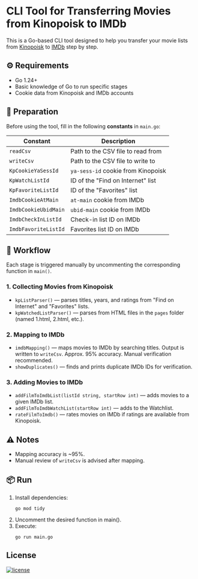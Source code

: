 # CLI Tool for Transferring Movies from Kinopoisk to IMDb

This is a Go-based CLI tool designed to help you transfer your movie lists from [Kinopoisk](https://www.kinopoisk.ru) to [IMDb](https://www.imdb.com) step by step.

## ⚙️ Requirements

- Go 1.24+
- Basic knowledge of Go to run specific stages
- Cookie data from Kinopoisk and IMDb accounts

## 📁 Preparation

Before using the tool, fill in the following **constants** in `main.go`:

| Constant             | Description                        |
|----------------------|------------------------------------|
| `readCsv`            | Path to the CSV file to read from  |
| `writeCsv`           | Path to the CSV file to write to   |
| `KpCookieYaSessId`   | `ya-sess-id` cookie from Kinopoisk |
| `KpWatchListId`      | ID of the "Find on Internet" list  |
| `KpFavoriteListId`   | ID of the "Favorites" list         |
| `ImdbCookieAtMain`   | `at-main` cookie from IMDb         |
| `ImdbCookieUbidMain` | `ubid-main` cookie from IMDb       |
| `ImdbCheckInListId`  | Check-in list ID on IMDb           |
| `ImdbFavoriteListId` | Favorites list ID on IMDb          |

## 🧠 Workflow

Each stage is triggered manually by uncommenting the corresponding function in `main()`.

### 1. Collecting Movies from Kinopoisk

- `kpListParser()` — parses titles, years, and ratings from "Find on Internet" and "Favorites" lists.
- `kpWatchedListParser()` — parses from HTML files in the `pages` folder (named 1.html, 2.html, etc.).

### 2. Mapping to IMDb

- `imdbMapping()` — maps movies to IMDb by searching titles. Output is written to `writeCsv`. Approx. 95% accuracy. Manual verification recommended.
- `showDuplicates()` — finds and prints duplicate IMDb IDs for verification.

### 3. Adding Movies to IMDb

- `addFilmToImdbList(listId string, startRow int)` — adds movies to a given IMDb list.
- `addFilmToImdbWatchList(startRow int)` — adds to the Watchlist.
- `rateFilmToImdb()` — rates movies on IMDb if ratings are available from Kinopoisk.

## ⚠️ Notes

- Mapping accuracy is ~95%.
- Manual review of `writeCsv` is advised after mapping.

## 📦 Run

1. Install dependencies:
   ```shell
   go mod tidy
   ```
2. Uncomment the desired function in main().
3. Execute:
   ```shell
   go run main.go
   ```

License
-------

[![license](https://img.shields.io/badge/License-MIT-green.svg?style=flat-square)](./LICENSE)
